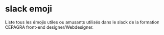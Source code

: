 # slack emoji

Liste tous les émojis utiles ou amusants utilisés dans le slack de la formation CEPAGRA front-end designer/Webdesigner.
